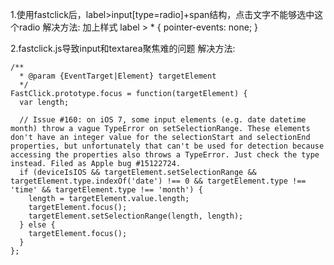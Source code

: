 1.使用fastclick后，label>input[type=radio]+span结构，点击文字不能够选中这个radio
解决方法: 加上样式 label > * { pointer-events: none; }

2.fastclick.js导致input和textarea聚焦难的问题
解决方法: 
```
/**
  * @param {EventTarget|Element} targetElement
  */
FastClick.prototype.focus = function(targetElement) {
  var length;

  // Issue #160: on iOS 7, some input elements (e.g. date datetime month) throw a vague TypeError on setSelectionRange. These elements don't have an integer value for the selectionStart and selectionEnd properties, but unfortunately that can't be used for detection because accessing the properties also throws a TypeError. Just check the type instead. Filed as Apple bug #15122724.
  if (deviceIsIOS && targetElement.setSelectionRange && targetElement.type.indexOf('date') !== 0 && targetElement.type !== 'time' && targetElement.type !== 'month') {
    length = targetElement.value.length;
    targetElement.focus();
    targetElement.setSelectionRange(length, length);
  } else {
    targetElement.focus();
  }
};
```